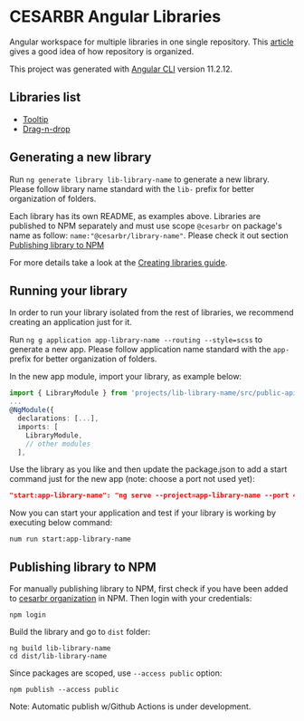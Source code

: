 # CESARBR Angular Libraries

Angular workspace for multiple libraries in one single repository. This [article](https://kgotgit.medium.com/monorepo-pattern-setting-up-angular-workspace-for-multiple-applications-in-one-single-repository-4e14bc0d0cc0) gives a good idea of how repository is organized.

This project was generated with [Angular CLI](https://github.com/angular/angular-cli) version 11.2.12.

## Libraries list

- [Tooltip](projects/lib-tooltip/README.md)
- [Drag-n-drop](projects/lib-dragndrop/README.md)

## Generating a new library

Run `ng generate library lib-library-name` to generate a new library. Please follow library name standard with the `lib-` prefix for better organization of folders.

Each library has its own README, as examples above. Libraries are published to NPM separately and must use scope `@cesarbr` on package's name as follow: `name:"@cesarbr/library-name"`. Please check it out section [Publishing library to NPM](#publishing-library-to-npm)

For more details take a look at the [Creating libraries guide](https://angular.io/guide/creating-libraries).

## Running your library

In order to run your library isolated from the rest of libraries, we recommend creating an application just for it.

Run `ng g application app-library-name --routing --style=scss` to generate a new app. Please follow application name standard with the `app-` prefix for better organization of folders.

In the new app module, import your library, as example below:

``` typescript
import { LibraryModule } from 'projects/lib-library-name/src/public-api';
...
@NgModule({
  declarations: [...],
  imports: [
    LibraryModule,
    // other modules
  ],
```

Use the library as you like and then update the package.json to add a start command just for the new app (note: choose a port not used yet):

``` json
"start:app-library-name": "ng serve --project=app-library-name --port 4100"
```
Now you can start your application and test if your library is working by executing below command:

``` shell
num run start:app-library-name
```

## Publishing library to NPM

For manually publishing library to NPM, first check if you have been added to [cesarbr organization](https://www.npmjs.com/org/cesarbr) in NPM. Then login with your credentials:  
``` shell
npm login
```

Build the library and go to `dist` folder:
``` shell
ng build lib-library-name
cd dist/lib-library-name
```

Since packages are scoped, use `--access public` option:
``` shell
npm publish --access public
```

Note: Automatic publish w/Github Actions is under development.